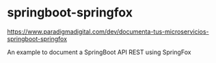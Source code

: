 # springboot-springfox

https://www.paradigmadigital.com/dev/documenta-tus-microservicios-springboot-springfox

An example to document a SpringBoot API REST using SpringFox
